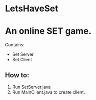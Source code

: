 LetsHaveSet
===========

# An online SET game.
Contains: 
* Set Server
* Set Client

## How to:
1. Run SetServer.java
2. Run MainClient.java to create client. 
